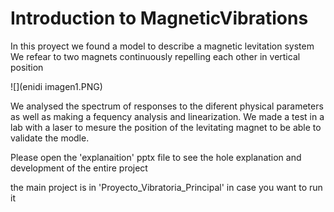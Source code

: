 # Introduction to MagneticVibrations

In this proyect we found a model to describe a magnetic levitation system
We refear to two magnets continuously repelling each other in vertical position 

![](enidi imagen1.PNG)

We analysed the spectrum of responses to the diferent physical parameters as well as making a fequency analysis and linearization. We made a test in a lab with a laser to mesure the position of the levitating magnet to be able to validate the modle.


Please open the 'explanaition' pptx file to see the hole explanation and development of the entire project


the main project is in 'Proyecto_Vibratoria_Principal' in case you want to run it
